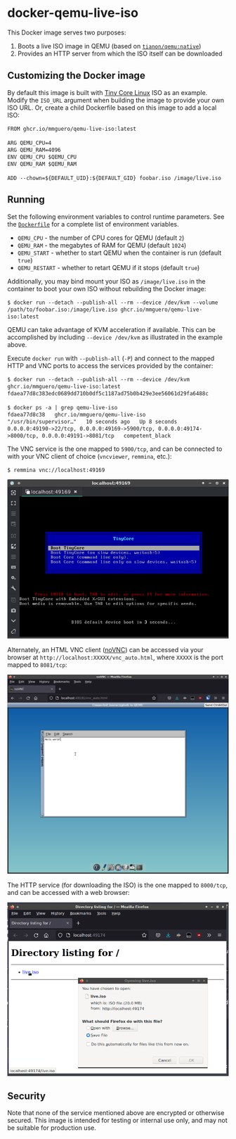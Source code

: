 # docker-qemu-live-iso

This Docker image serves two purposes:

1. Boots a live ISO image in QEMU (based on [`tianon/qemu:native`](https://github.com/tianon/docker-qemu))
2. Provides an HTTP server from which the ISO itself can be downloaded

## Customizing the Docker image

By default this image is built with [Tiny Core Linux](http://www.tinycorelinux.net/) ISO as an example. Modify the `ISO_URL` argument when building the image to provide your own ISO URL. Or, create a child Dockerfile based on this image to add a local ISO:

```
FROM ghcr.io/mmguero/qemu-live-iso:latest

ARG QEMU_CPU=4
ARG QEMU_RAM=4096
ENV QEMU_CPU $QEMU_CPU
ENV QEMU_RAM $QEMU_RAM

ADD --chown=${DEFAULT_UID}:${DEFAULT_GID} foobar.iso /image/live.iso
```

## Running

Set the following environment variables to control runtime parameters. See the [`Dockerfile`](Dockerfile) for a complete list of environment variables.

* `QEMU_CPU` - the number of CPU cores for QEMU (default `2`)
* `QEMU_RAM` - the megabytes of RAM for QEMU (default `1024`)
* `QEMU_START` - whether to start QEMU when the container is run (default `true`)
* `QEMU_RESTART` - whether to retart QEMU if it stops (default `true`)

Additionally, you may bind mount your ISO as `/image/live.iso` in the container to boot your own ISO without rebuilding the Docker image:

```
$ docker run --detach --publish-all --rm --device /dev/kvm --volume /path/to/foobar.iso:/image/live.iso ghcr.io/mmguero/qemu-live-iso:latest
```

QEMU can take advantage of KVM acceleration if available. This can be accomplished by including `--device /dev/kvm` as illustrated in the example above.

Execute `docker run` with `--publish-all` (`-P`) and connect to the mapped HTTP and VNC ports to access the services provided by the container:

```
$ docker run --detach --publish-all --rm --device /dev/kvm ghcr.io/mmguero/qemu-live-iso:latest
fdaea77d8c383edc0689dd710b0df5c1187ad75b0b429e3ee56061d29fa6488c

$ docker ps -a | grep qemu-live-iso
fdaea77d8c38   ghcr.io/mmguero/qemu-live-iso      "/usr/bin/supervisor…"   10 seconds ago   Up 8 seconds    0.0.0.0:49190->22/tcp, 0.0.0.0:49169->5900/tcp, 0.0.0.0:49174->8000/tcp, 0.0.0.0:49191->8081/tcp   competent_black

```

The VNC service is the one mapped to `5900/tcp`, and can be connected to with your VNC client of choice (`vncviewer`, `remmina`, etc.):

```
$ remmina vnc://localhost:49169
```

![](./.screenshots/vnc.png)

Alternately, an HTML VNC client ([noVNC](https://github.com/novnc/noVNC)) can be accessed via your browser at `http://localhost:XXXXX/vnc_auto.html`, where `XXXXX` is the port mapped to `8081/tcp`:

![](./.screenshots/novnc.png)

The HTTP service (for downloading the ISO) is the one mapped to `8000/tcp`, and can be accessed with a web browser:

![](./.screenshots/web.png)

## Security

Note that none of the service mentioned above are encrypted or otherwise secured. This image is intended for testing or internal use only, and may not be suitable for production use.